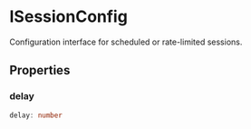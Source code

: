 # ISessionConfig

Configuration interface for scheduled or rate-limited sessions.

## Properties

### delay

```ts
delay: number
```
